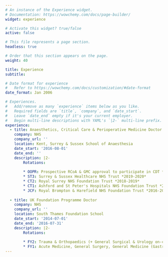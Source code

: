 ```yaml
---
# An instance of the Experience widget.
# Documentation: https://wowchemy.com/docs/page-builder/
widget: experience

# Activate this widget? true/false
active: false

# This file represents a page section.
headless: true

# Order that this section appears on the page.
weight: 40

title: Experience
subtitle:

# Date format for experience
#   Refer to https://wowchemy.com/docs/customization/#date-format
date_format: Jan 2006

# Experiences.
#   Add/remove as many `experience` items below as you like.
#   Required fields are `title`, `company`, and `date_start`.
#   Leave `date_end` empty if it's your current employer.
#   Begin multi-line descriptions with YAML's `|2-` multi-line prefix.
experience:
  - title: Anaesthetics, Critical Care & Perioperative Medicine Doctor
    company: NHS
    company_url: ''
    location: Kent, Surrey & Sussex School of Anaesthesia
    date_start: '2016-08-01'
    date_end: ''
    description: |2-
        Rotations:
        
        * OOPR: Prospective RCoA & GMC approval to participate in CDT *2020-*
        * ST3: Surrey & Sussex Healthcare NHS Trust *2019-2020*
        * CT2: Royal Surrey NHS Foundation Trust *2018-2019*
        * CT1: Ashford and St Peter's Hospitals NHS Foundation Trust *2017-2018*
        * JCF: Royal Brompton & Harefield NHS Foundation Trust *2016-2017*
        
  - title: UK Foundation Programme Doctor
    company: NHS
    company_url: ''
    location: South Thames Foundation School
    date_start: '2014-07-01'
    date_end: '2016-07-31'
    description: |2-
        Rotations:
        
        * FY2: Trauma & Orthopaedics (+ General Surgical & Urology on-calls), Emergency Medicine, General Practice (Flansham Park Health Centre, Bognor Regis) @ Western Sussex Hospitals NHS Foundation Trust *2015-2016*
        * FY1: Acute Medicine, General Surgery, General Medicine (Gastroenterology & Hepatology) @ Royal Surrey NHS Foundation Trust *2014-2015*
---
```


